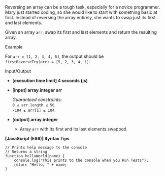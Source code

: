 Reversing an array can be a tough task, especially for a novice programmer. Mary
just started coding, so she would like to start with something basic at first.
Instead of reversing the array entirely, she wants to swap just its first and
last elements.

Given an array `arr`, swap its first and last elements and return the resulting
array.

Example

For `arr = [1, 2, 3, 4, 5]`, the output should be  
`firstReverseTry(arr) = [5, 2, 3, 4, 1]`.

Input/Output

- **\[execution time limit\] 4 seconds (js)**

- **\[input\] array.integer arr**

  _Guaranteed constraints:_  
  `0 ≤ arr.length ≤ 50`,  
  `-104 ≤ arr[i] ≤ 104`.

- **\[output\] array.integer**

  - Array `arr` with its first and its last elements swapped.

**\[JavaScript (ES6)\] Syntax Tips**

    // Prints help message to the console
    // Returns a string
    function helloWorld(name) {
        console.log("This prints to the console when you Run Tests");
        return "Hello, " + name;
    }
